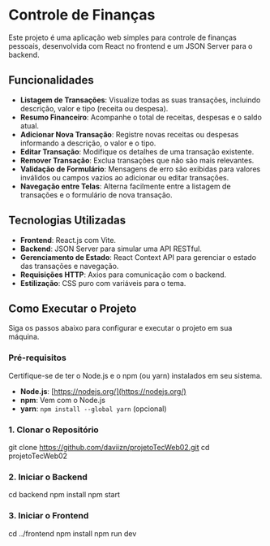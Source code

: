 # Controle de Finanças

Este projeto é uma aplicação web simples para controle de finanças pessoais, desenvolvida com React no frontend e um JSON Server para o backend.

## Funcionalidades

* **Listagem de Transações**: Visualize todas as suas transações, incluindo descrição, valor e tipo (receita ou despesa).
* **Resumo Financeiro**: Acompanhe o total de receitas, despesas e o saldo atual.
* **Adicionar Nova Transação**: Registre novas receitas ou despesas informando a descrição, o valor e o tipo.
* **Editar Transação**: Modifique os detalhes de uma transação existente.
* **Remover Transação**: Exclua transações que não são mais relevantes.
* **Validação de Formulário**: Mensagens de erro são exibidas para valores inválidos ou campos vazios ao adicionar ou editar transações.
* **Navegação entre Telas**: Alterna facilmente entre a listagem de transações e o formulário de nova transação.

## Tecnologias Utilizadas

* **Frontend**: React.js com Vite.
* **Backend**: JSON Server para simular uma API RESTful.
* **Gerenciamento de Estado**: React Context API para gerenciar o estado das transações e navegação.
* **Requisições HTTP**: Axios para comunicação com o backend.
* **Estilização**: CSS puro com variáveis para o tema.

## Como Executar o Projeto

Siga os passos abaixo para configurar e executar o projeto em sua máquina.

### Pré-requisitos

Certifique-se de ter o Node.js e o npm (ou yarn) instalados em seu sistema.

* **Node.js**: [https://nodejs.org/](https://nodejs.org/)
* **npm**: Vem com o Node.js
* **yarn**: `npm install --global yarn` (opcional)

### 1. Clonar o Repositório

git clone https://github.com/daviizn/projetoTecWeb02.git
cd projetoTecWeb02

### 2. Iniciar o Backend

cd backend
npm install
npm start

### 3. Iniciar o Frontend

cd ../frontend
npm install 
npm run dev 